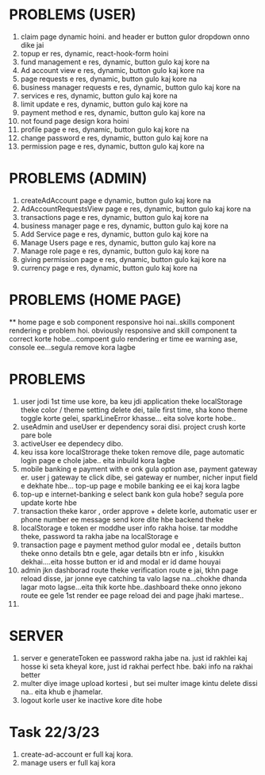 # PROBLEMS (USER)

1. claim page dynamic hoini. and header er button gulor dropdown onno dike jai
2. topup er res, dynamic, react-hook-form hoini
3. fund management e res, dynamic, button gulo kaj kore na
4. Ad account view e res, dynamic, button gulo kaj kore na
5. page requests e res, dynamic, button gulo kaj kore na
6. business manager requests e res, dynamic, button gulo kaj kore na
7. services e res, dynamic, button gulo kaj kore na
8. limit update e res, dynamic, button gulo kaj kore na
9. payment method e res, dynamic, button gulo kaj kore na
10. not found page design kora hoini
11. profile page e res, dynamic, button gulo kaj kore na
12. change password e res, dynamic, button gulo kaj kore na
13. permission page e res, dynamic, button gulo kaj kore na

# PROBLEMS (ADMIN)

1. createAdAccount page e dynamic, button gulo kaj kore na
2. AdAccountRequestsView page e res, dynamic, button gulo kaj kore na
3. transactions page e res, dynamic, button gulo kaj kore na
4. business manager page e res, dynamic, button gulo kaj kore na
5. Add Service page e res, dynamic, button gulo kaj kore na
6. Manage Users page e res, dynamic, button gulo kaj kore na
7. Manage role page e res, dynamic, button gulo kaj kore na
8. giving permission page e res, dynamic, button gulo kaj kore na
9. currency page e res, dynamic, button gulo kaj kore na

# PROBLEMS (HOME PAGE)

\*\* home page e sob component responsive hoi nai..skills component rendering e problem hoi. obviously responsive and skill component ta correct korte hobe...compoent gulo rendering er time ee warning ase, console ee...segula remove kora lagbe

# PROBLEMS

1. user jodi 1st time use kore, ba keu jdi application theke localStorage theke color / theme setting delete dei, taile first time, sha kono theme toggle korte gelei, sparkLineError khasse... eita solve korte hobe..
2. useAdmin and useUser er dependency sorai disi. project crush korte pare bole
3. activeUser ee dependecy dibo.
4. keu issa kore localStrorage theke token remove dile, page automatic login page e chole jabe.. eita inbuild kora lagbe
5. mobile banking e payment with e onk gula option ase, payment gateway er. user j gateway te click dibe, sei gateway er number, nicher input field e dekhate hbe... top-up page e mobile banking ee ei kaj kora lagbe
6. top-up e internet-banking e select bank kon gula hobe? segula pore update korte hbe
7. transaction theke karor , order approve + delete korle, automatic user er phone number ee message send kore dite hbe backend theke
8. localStorage e token er moddhe user info rakha hoise. tar moddhe theke, password ta rakha jabe na localStorage e
9. transaction page e payment method gulor modal ee , details button theke onno details btn e gele, agar details btn er info , kisukkn dekhai....eita hosse button er id and modal er id dame houyai
10. admin jkn dashborad route theke verification route e jai, tkhn page reload disse, jar jonne eye catching ta valo lagse na...chokhe dhanda lagar moto lagse...eita thik korte hbe..dashboard theke onno jekono route ee gele 1st render ee page reload dei and page jhaki martese..
11. 


# SERVER
1. server e generateToken ee password rakha jabe na. just id rakhlei kaj hosse ki seta kheyal kore, just id rakhai perfect hbe. baki info na rakhai better
2. multer diye image upload kortesi , but sei multer image kintu delete dissi na.. eita khub e jhamelar.
3. logout korle user ke inactive kore dite hobe



#  Task 22/3/23
1. create-ad-account er full kaj kora.
2. manage users er full kaj kora
